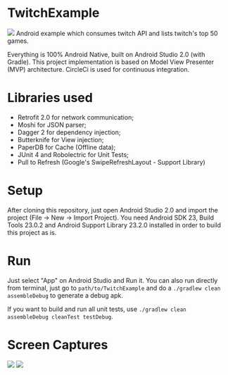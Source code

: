 # TwitchExample
![](https://circleci.com/gh/carlospontual/TwitchExample/tree/master.svg?style=shield&circle-token=:circle-token)
Android example which consumes twitch API and lists twitch's top 50 games.

Everything is 100% Android Native, built on Android Studio 2.0 (with Gradle). 
This project implementation is based on Model View Presenter (MVP) architecture.
CircleCi is used for continuous integration.

# Libraries used 

* Retrofit 2.0 for network communication;
* Moshi for JSON parser;
* Dagger 2 for dependency injection;
* Butterknife for View injection;
* PaperDB for Cache (Offline data);
* JUnit 4 and Robolectric for Unit Tests;
* Pull to Refresh (Google's SwipeRefreshLayout - Support Library)

# Setup #

After cloning this repository, just open Android Studio 2.0 and import the project (File -> New -> Import Project). You need Android SDK 23, Build Tools 23.0.2 and Android Support Library 23.2.0 installed in order to build this project as is.

# Run #

Just select "App" on Android Studio and Run it. You can also run directly from terminal, just go to `path/to/TwitchExample` and do a `./gradlew clean assembleDebug` to generate a debug apk.

If you want to build and run all unit tests, use `./gradlew clean assembleDebug cleanTest testDebug`.

# Screen Captures #

![](https://raw.githubusercontent.com/carlospontual/TwitchExample/master/images/game_list_activity.png)
![](https://raw.githubusercontent.com/carlospontual/TwitchExample/master/images/game_details_activity.png)

